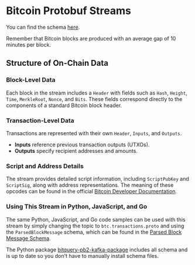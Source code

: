 # Bitcoin Protobuf Streams

You can find the schema [here](https://github.com/bitquery/streaming_protobuf/tree/main/utxo).

Remember that Bitcoin blocks are produced with an average gap of 10 minutes per block.

## Structure of On-Chain Data

### Block-Level Data

Each block in the stream includes a `Header` with fields such as `Hash`, `Height`, `Time`, `MerkleRoot`, `Nonce`, and `Bits`. These fields correspond directly to the components of a standard Bitcoin block header.

### Transaction-Level Data

Transactions are represented with their own `Header`, `Inputs`, and `Outputs`.

- **Inputs** reference previous transaction outputs (UTXOs).
- **Outputs** specify recipient addresses and amounts.

### Script and Address Details

The stream provides detailed script information, including `ScriptPubKey` and `ScriptSig`, along with address representations. The meaning of these opcodes can be found in the official [Bitcoin Developer Documentation](https://developer.bitcoin.org/reference/transactions.html#opcodes).

### Using This Stream in Python, JavaScript, and Go

The same Python, JavaScript, and Go code samples can be used with this stream by simply changing the topic to `btc.transactions.proto` and using the `ParsedBlockMessage` schema, which can be found in the [Parsed Block Message Schema](https://github.com/bitquery/streaming_protobuf/blob/main/utxo/parsed_block_message.proto).

The Python package [bitquery-pb2-kafka-package](https://pypi.org/project/bitquery-pb2-kafka-package/) includes all schema and is up to date so you don't have to manually install schema files.
